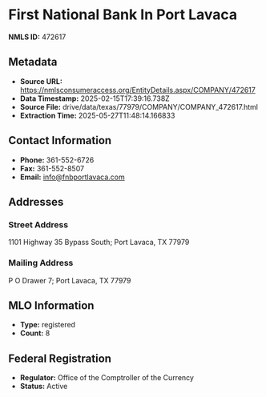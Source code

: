 # First National Bank In Port Lavaca

**NMLS ID:** 472617

## Metadata
- **Source URL:** https://nmlsconsumeraccess.org/EntityDetails.aspx/COMPANY/472617
- **Data Timestamp:** 2025-02-15T17:39:16.738Z
- **Source File:** drive/data/texas/77979/COMPANY/COMPANY_472617.html
- **Extraction Time:** 2025-05-27T11:48:14.166833

## Contact Information
- **Phone:** 361-552-6726
- **Fax:** 361-552-8507
- **Email:** info@fnbportlavaca.com

## Addresses
### Street Address
1101 Highway 35 Bypass South; Port Lavaca, TX 77979

### Mailing Address
P O Drawer 7; Port Lavaca, TX 77979

## MLO Information
- **Type:** registered
- **Count:** 8

## Federal Registration
- **Regulator:** Office of the Comptroller of the Currency
- **Status:** Active
